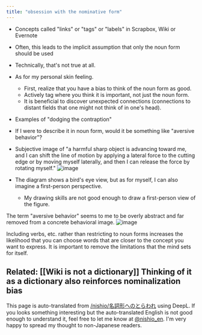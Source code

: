 ```yaml
---
title: "obsession with the nominative form"
---
```


- Concepts called "links" or "tags" or "labels" in Scrapbox, Wiki or Evernote
- Often, this leads to the implicit assumption that only the noun form should be used
- Technically, that's not true at all.
- As for my personal skin feeling.
    - First, realize that you have a bias to think of the noun form as good.
    - Actively tag where you think it is important, not just the noun form.
    - It is beneficial to discover unexpected connections (connections to distant fields that one might not think of in one's head).

- Examples of "dodging the contraption"
- If I were to describe it in noun form, would it be something like "aversive behavior"?
- Subjective image of "a harmful sharp object is advancing toward me, and I can shift the line of motion by applying a lateral force to the cutting edge or by moving myself laterally, and then I can release the force by rotating myself."
![image](https://gyazo.com/048b1c3494cfa3f1d02f05c77787a56d/thumb/1000)
- The diagram shows a bird's eye view, but as for myself, I can also imagine a first-person perspective.
    - My drawing skills are not good enough to draw a first-person view of the figure.

The term "aversive behavior" seems to me to be overly abstract and far removed from a concrete behavioral image.
![image](https://gyazo.com/704094d2138847ac1b407f634814faa8/thumb/1000)

Including verbs, etc. rather than restricting to noun forms increases the likelihood that you can choose words that are closer to the concept you want to express.
It is important to remove the limitations that the mind sets for itself.

Related: [[Wiki is not a dictionary]] Thinking of it as a dictionary also reinforces nominalization bias
---
This page is auto-translated from [/nishio/名詞形へのとらわれ](https://scrapbox.io/nishio/名詞形へのとらわれ) using DeepL. If you looks something interesting but the auto-translated English is not good enough to understand it, feel free to let me know at [@nishio_en](https://twitter.com/nishio_en). I'm very happy to spread my thought to non-Japanese readers.